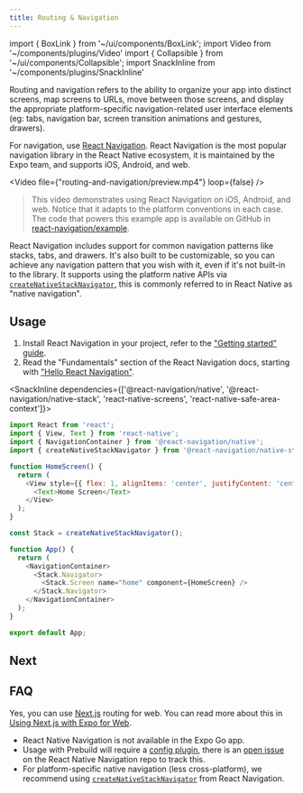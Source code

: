 ```yaml
---
title: Routing & Navigation
---
```


import { BoxLink } from '~/ui/components/BoxLink';
import Video from '~/components/plugins/Video'
import { Collapsible } from '~/ui/components/Collapsible';
import SnackInline from '~/components/plugins/SnackInline'

Routing and navigation refers to the ability to organize your app into distinct screens, map screens to URLs, move between those screens, and display the appropriate platform-specific navigation-related user interface elements (eg: tabs, navigation bar, screen transition animations and gestures, drawers).

For navigation, use [React Navigation](https://github.com/react-navigation/react-navigation). React Navigation is the most popular navigation library in the React Native ecosystem, it is maintained by the Expo team, and supports iOS, Android, and web.

<Video file={"routing-and-navigation/preview.mp4"} loop={false} />

> This video demonstrates using React Navigation on iOS, Android, and web. Notice that it adapts to the platform conventions in each case. The code that powers this example app is available on GitHub in [react-navigation/example](https://github.com/react-navigation/react-navigation/tree/main/example).

React Navigation includes support for common navigation patterns like stacks, tabs, and drawers. It's also built to be customizable, so you can achieve any navigation pattern that you wish with it, even if it's not built-in to the library. It supports using the platform native APIs via [`createNativeStackNavigator`](https://reactnavigation.org/docs/native-stack-navigator), this is commonly referred to in React Native as "native navigation".

## Usage

1. Install React Navigation in your project, refer to the ["Getting started" guide](https://reactnavigation.org/docs/getting-started/).
2. Read the "Fundamentals" section of the React Navigation docs, starting with ["Hello React Navigation"](https://reactnavigation.org/docs/hello-react-navigation).

<SnackInline dependencies={['@react-navigation/native', '@react-navigation/native-stack', 'react-native-screens', 'react-native-safe-area-context']}>

```js
import React from 'react';
import { View, Text } from 'react-native';
import { NavigationContainer } from '@react-navigation/native';
import { createNativeStackNavigator } from '@react-navigation/native-stack';

function HomeScreen() {
  return (
    <View style={{ flex: 1, alignItems: 'center', justifyContent: 'center' }}>
      <Text>Home Screen</Text>
    </View>
  );
}

const Stack = createNativeStackNavigator();

function App() {
  return (
    <NavigationContainer>
      <Stack.Navigator>
        <Stack.Screen name="home" component={HomeScreen} />
      </Stack.Navigator>
    </NavigationContainer>
  );
}

export default App;
```

</SnackInline>

## Next

<BoxLink title="Linking" description="Create links and handle incoming URL requests for your app." href="/guides/linking" />
<BoxLink title="Deep linking" description="Connect an app to a website to enable universal links and deep links." href="/guides/deep-linking" />
<BoxLink title="React Navigation linking" description="Forward URLs to React Navigation screens." href="https://reactnavigation.org/docs/configuring-links" />

## FAQ

<Collapsible summary="Can I use Next.js routing for web?">

Yes, you can use [Next.js](/guides/using-nextjs) routing for web. You can read more about this in [Using Next.js with Expo for Web](/guides/using-nextjs).

</Collapsible>

<Collapsible summary="Can I use React Native Navigation by Wix?">
 
- React Native Navigation is not available in the Expo Go app.
- Usage with Prebuild will require a [config plugin](/guides/config-plugins), there is an [open issue](https://github.com/wix/react-native-navigation/issues/7534) on the React Native Navigation repo to track this.
- For platform-specific native navigation (less cross-platform), we recommend using [`createNativeStackNavigator`](https://reactnavigation.org/docs/native-stack-navigator) from React Navigation.

</Collapsible>
